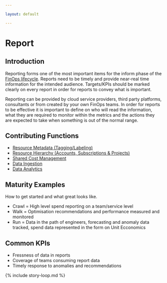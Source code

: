 ```yaml
---

layout: default

---
```


# Report

## Introduction

Reporting forms one of the most important items for the inform phase of the [FinOps lifecycle](/framework/lifecycle/). Reports need to be timely and provide near-real time information for the intended audience. Targets/KPIs should be marked clearly on every report in order for reports to convey what is important. 

Reporting can be provided by cloud service providers, third party platforms, consultants or from created by your own FinOps teams. In order for reports to be effective it is important to define on who will read the information, what they are required to monitor within the metrics and the actions they are expected to take when something is out of the normal range.

## Contributing Functions

 * [Resource Metadata (Tagging/Labeling)](/framework/functions/tagging-labeling/)
 * [Resource Hierarchy (Accounts, Subscriptions & Projects)](/framework/functions/resource-hierarchy/)
 * [Shared Cost Management](/framework/functions/shared-cost-management/)
 * [Data Ingestion](/framework/functions/data-ingestion/)
 * [Data Analytics](/framework/functions/data-analytics/)


## Maturity Examples

How to get started and what great looks like.

 * Crawl = High level spend reporting on a team/service level
 * Walk = Optimisation recommendations and performance measured and monitored
 * Run = Data in the path of engineers, forecasting and anomaly data tracked, spend data represented in the form on Unit Ecconomics

## Common KPIs

 * Fressness of data in reports
 * Coverage of teams consuming report data
 * Timely response to anomalies and recommendations

{% include story-loop.md %}